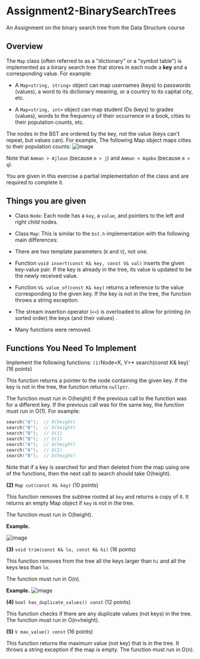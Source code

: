 # Assignment2-BinarySearchTrees

An Assignment on the binary search tree from the Data Structure course

## Overview

The `Map` class (often referred to as a "dictionary" or a "symbol table") is implemented as a binary search tree that stores in each node a **key** and a corresponding value. For example:

- A `Map<string, string>` object can map usernames (keys) to passwords (values), a word to its dictionary meaning, or a country to its capital city, etc.

- A `Map<string, int>` object can map student IDs (keys) to grades (values), words to the frequency of their occurrence in a book, cities to their population counts, etc.

The nodes in the BST are ordered by the key, not the value (keys can't repeat, but values can). For example, The following Map object maps cities to their population counts:
![image](https://github.com/abdulrhmanAtassi/Assignment2-BinarySearchTrees/assets/65854575/a5cf84d8-19e6-4935-a28b-f3458ff8f93b)

Note that `Amman > Ajloun` (because `m > j`) and `Amman < Aqaba` (because `m < q`).

You are given in this exercise a partial implementation of the class and are required to complete it.

## Things you are given

- Class `Node`: Each node has a `key`, a `value`, and pointers to the left and right child nodes.

- Class `Map`: This is similar to the `bst.h` implementation with the following main differences:

- There are two template parameters (`K` and `V`), not one.

- Function `void insert(const K& key, const V& val)` inserts the given key-value pair. If the key is already in the tree, its value is updated to be the newly received value.

- Function `V& value_of(const K& key)` returns a reference to the value corresponding to the given key. If the key is not in the tree, the function throws a string exception.

- The stream insertion operator (`<<`) is overloaded to allow for printing (in sorted order) the keys (and their values) .

- Many functions were removed.

## Functions You Need To Implement

Implement the following functions:
`(1)`Node<K, V>\* search(const K& key)` (16 points)

This function returns a pointer to the node containing the given key. If the key is not in the tree, the function returns `nullptr`.

The function must run in O(height) if the previous call to the function was for a different key. If the previous call was for the same key, the function must run in O(1). For example:

```cpp
search("A");  // O(height)
search("B");  // O(height)
search("B");  // O(1)
search("B");  // O(1)
search("A");  // O(height)
search("A");  // O(1)
search("B");  // O(height)
```

Note that if a key is searched for and then deleted from the map using one of the functions, then the next call to search should take O(height).

**(2)** `Map cut(const K& key)` (10 points)

This function removes the subtree rooted at `key` and returns a copy of it. It returns an empty Map object if `key` is not in the tree.

The function must run in O(height).

**Example.**

![image](https://github.com/abdulrhmanAtassi/Assignment2-BinarySearchTrees/assets/65854575/8ce4cffe-3c60-45c2-b9cc-4a554b96e66a)

**(3)** `void trim(const K& lo, const K& hi)` (16 points)

This function removes from the tree all the keys larger than `hi` and all the keys less than `lo`.

The function must run in O(n).

**Example.**
![image](https://github.com/abdulrhmanAtassi/Assignment2-BinarySearchTrees/assets/65854575/5a537040-cef9-4dae-8d88-c3dd3b421bc6)

**(4)** `bool has_duplicate_values() const` (12 points)

This function checks if there are any duplicate values (not keys) in the tree. The function must run in O(n×height).

**(5)** `V max_value() const` (16 points)

This function returns the maximum value (not key) that is in the tree. It throws a string exception if the map is empty. The function must run in O(n).
